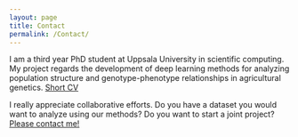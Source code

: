 ```yaml
---
layout: page
title: Contact
permalink: /Contact/
---
```



I am a third year PhD student at Uppsala University in scientific computing. My project regards the development of deep learning methods for analyzing population structure and genotype-phenotype relationships in agricultural genetics. [Short CV](./CV.pdf)

I really appreciate collaborative efforts. Do you have a dataset you would want to analyze using our methods? Do you want to start a joint project? [Please contact me!](mailto:filip.thor@it.uu.se)
 

